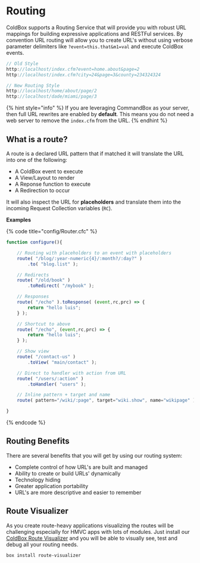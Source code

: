 # Routing

ColdBox supports a Routing Service that will provide you with robust URL mappings for building expressive applications and RESTFul services. By convention URL routing will allow you to create URL's without using verbose parameter delimiters like `?event=this.that&m1=val` and execute ColdBox events.

```javascript
// Old Style
http://localhost/index.cfm?event=home.about&page=2
http://localhost/index.cfm?city=24&page=3&county=234324324
```

```javascript
// New Routing Style
http://localhost/home/about/page/2
http://localhost/dade/miami/page/3
```

{% hint style="info" %}
If you are leveraging CommandBox as your server, then full URL rewrites are enabled by **default**. This means you do not need a web server to remove the `index.cfm` from the URL.
{% endhint %}

## What is a route?

A route is a declared URL pattern that if matched it will translate the URL into one of the following:

* A ColdBox event to execute
* A View/Layout to render
* A Reponse function to execute
* A Redirection to occur

It will also inspect the URL for **placeholders** and translate them into the incoming Request Collection variables \(`RC`\).

**Examples**

{% code title="config/Router.cfc" %}
```javascript
function configure(){

    // Routing with placeholders to an event with placeholders
    route( "/blog/:year-numeric{4}/:month?/:day?" )
        .to( "blog.list" );

    // Redirects
    route( "/old/book" )
        .toRedirect( "/mybook" );

    // Responses
    route( "/echo" ).toResponse( (event,rc,prc) => {
        return "hello luis";
    } );

    // Shortcut to above
    route( "/echo", (event,rc,prc) => {
        return "hello luis";
    } );

    // Show view
    route( "/contact-us" )
        .toView( "main/contact" );

    // Direct to handler with action from URL
    route( "/users/:action" )
        .toHandler( "users" );

    // Inline pattern + target and name
    route( pattern="/wiki/:page", target="wiki.show", name="wikipage" );

}
```
{% endcode %}

## Routing Benefits

There are several benefits that you will get by using our routing system:

* Complete control of how URL's are built and managed
* Ability to create or build URLs' dynamically
* Technology hiding
* Greater application portability
* URL's are more descriptive and easier to remember

## Route Visualizer

As you create route-heavy applications visualizing the routes will be challenging especially for HMVC apps with lots of modules. Just install our [ColdBox Route Visualizer](https://www.forgebox.io/view/route-visualizer) and you will be able to visually see, test and debug all your routing needs.

```bash
box install route-visualizer
```

